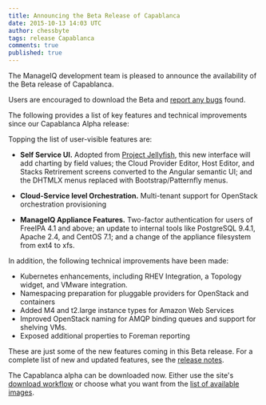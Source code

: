 ```yaml
---
title: Announcing the Beta Release of Capablanca
date: 2015-10-13 14:03 UTC
author: chessbyte
tags: release Capablanca
comments: true
published: true
---
```


The ManageIQ development team is pleased to announce the availability of the Beta release of Capablanca.

Users are encouraged to download the Beta and [report any bugs](http://manageiq.org/community/issues/) found.

The following provides a list of key features and technical improvements since our Capablanca Alpha release:

Topping the list of user-visible features are:

 * **Self Service UI.** Adopted from [Project Jellyfish](https://github.com/projectjellyfish/api), this new interface will add charting by field values; the Cloud Provider Editor, Host Editor, and Stacks Retrirement screens converted to the Angular semantic UI; and the DHTMLX menus replaced with Bootstrap/Patternfly menus.

 * **Cloud-Service level Orchestration.** Multi-tenant support for OpenStack orchestration provisioning

 * **ManageIQ Appliance Features.** Two-factor authentication for users of FreeIPA 4.1 and above; an update to internal tools like PostgreSQL 9.4.1, Apache 2.4, and CentOS 7.1; and a change of the appliance filesystem from ext4 to xfs.

In addition, the following technical improvements have been made:

* Kubernetes enhancements, including RHEV Integration, a Topology widget, and VMware integration.
* Namespacing preparation for pluggable providers for OpenStack and containers
* Added M4 and t2.large instance types for Amazon Web Services
* Improved OpenStack naming for AMQP binding queues and support for shelving VMs.
* Exposed additional properties to Foreman reporting

These are just some of the new features coming in this Beta release. For a complete list of new and updated features, see the [release notes](https://github.com/ManageIQ/manageiq/blob/capablanca/CHANGELOG.md).

The Capablanca alpha can be downloaded now. Either use the site's [download workflow](http://manageiq.org/download/devel/) or choose what you want from the [list of available images](http://releases.manageiq.org/).

